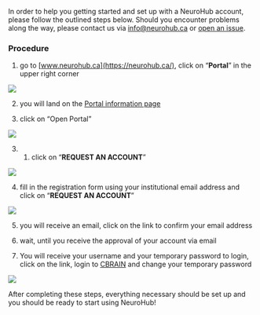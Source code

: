 In order to help you getting started and set up with a NeuroHub account, please follow the outlined steps below. Should you encounter problems along the way, please contact us via info@neurohub.ca or [open an issue](https://github.com/neurohub/neurohub_documentation/issues).

### Procedure

1. go to [www.neurohub.ca](https://neurohub.ca/), click on “**Portal**” in the upper right corner

![](https://github.com/neurohub/neurohub_documentation/blob/master/images/portal.png)

2. you will land on the [Portal information page](https://neurohub.ca/portal.html)

3. click on “Open Portal” 

![](https://github.com/neurohub/neurohub_documentation/blob/master/images/portal_info.png)

3. 1. click on “**REQUEST AN ACCOUNT**” 

![](https://github.com/neurohub/neurohub_documentation/blob/master/images/request_account.png)

4. fill in the registration form using your institutional email address and click on “**REQUEST AN ACCOUNT**” 

![](https://github.com/neurohub/neurohub_documentation/blob/master/images/application_form.png)

5. you will receive an email, click on the link to confirm your email address 

6. wait, until you receive the approval of your account via email 

7. You will receive your username and your temporary password to login, click on the link, login to [CBRAIN](http://www.cbrain.ca/) and change your temporary password 

![](https://github.com/neurohub/neurohub_documentation/blob/master/images/cbrain_login.png)

After completing these steps, everything necessary should be set up and you should be ready to start using NeuroHub!

